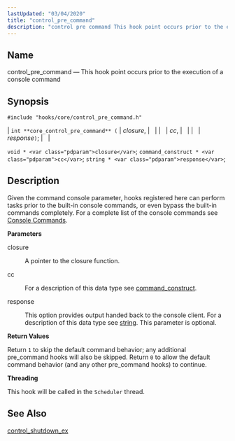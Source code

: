 ```yaml
---
lastUpdated: "03/04/2020"
title: "control_pre_command"
description: "control pre command This hook point occurs prior to the execution of a console command int core control pre command closure cc response void closure command construct cc string response Given the command console parameter hooks registered here can perform tasks prior to the built in console commands or even..."
---
```


<a name="hooks.core.control_pre_command"></a> 
## Name

control_pre_command — This hook point occurs prior to the execution of a console command

## Synopsis

`#include "hooks/core/control_pre_command.h"`

| `int **core_control_pre_command** (` | <var class="pdparam">closure</var>, |   |
|   | <var class="pdparam">cc</var>, |   |
|   | <var class="pdparam">response</var>`)`; |   |

`void * <var class="pdparam">closure</var>`;
`command_construct * <var class="pdparam">cc</var>`;
`string * <var class="pdparam">response</var>`;<a name="idp46186992"></a> 
## Description

Given the command console parameter, hooks registered here can perform tasks prior to the built-in console commands, or even bypass the built-in commands completely. For a complete list of the console commands see [Console Commands](/momentum/3/3-reference/console-commands-summary-table).

**<a name="idp46189088"></a> Parameters**

<dl class="variablelist">

<dt>closure</dt>

<dd>

A pointer to the closure function.

</dd>

<dt>cc</dt>

<dd>

For a description of this data type see [command_construct](/momentum/3/3-api/structs-command-construct).

</dd>

<dt>response</dt>

<dd>

This option provides output handed back to the console client. For a description of this data type see [string](/momentum/3/3-api/structs-string). This parameter is optional.

</dd>

</dl>

**<a name="idp45984640"></a> Return Values**

Return `1` to skip the default command behavior; any additional pre_command hooks will also be skipped. Return `0` to allow the default command behavior (and any other pre_command hooks) to continue.

**<a name="idp45986960"></a> Threading**

This hook will be called in the `Scheduler` thread.

<a name="idp45988480"></a> 
## See Also

[control_shutdown_ex](/momentum/3/3-api/hooks-core-control-shutdown-ex)